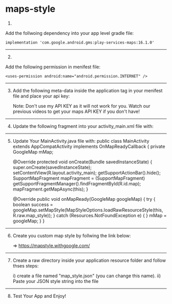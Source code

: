 # maps-style




1)

Add the follwoing dependency into your app level gradle file:
   
    implementation 'com.google.android.gms:play-services-maps:16.1.0'


   

------------------------------------------------------------------------------------------------------------

2)

Add the following permission in menifest file:

	<uses-permission android:name="android.permission.INTERNET" />
	

------------------------------------------------------------------------------------------------------------


3) Add the following meta-data inside the application tag in your menifest file and place your api key:

    <meta-data
        android:name="com.google.android.geo.API_KEY"
        android:value="YOUR API KEY" />

 
     Note: Don't use my API KEY as it will not work for you. Watch our previous videos to get your maps API KEY if you don't have!
    
  


------------------------------------------------------------------------------------------------------




4)  Update the following fragment into your activity_main.xml file with:


     <fragment xmlns:android="http://schemas.android.com/apk/res/android"
        xmlns:tools="http://schemas.android.com/tools"
        android:layout_width="match_parent"
        android:layout_height="match_parent"
        android:id="@+id/map"
        tools:context=".MainActivity"
        android:name="com.google.android.gms.maps.SupportMapFragment" />



------------------------------------------------------------------------------------------------------

5)  Update Your MainActivity.java file with:
     public class MainActivity extends AppCompatActivity implements OnMapReadyCallback {
    private GoogleMap mMap;

    @Override
    protected void onCreate(Bundle savedInstanceState) {
        super.onCreate(savedInstanceState);
        setContentView(R.layout.activity_main);
        getSupportActionBar().hide();
        SupportMapFragment mapFragment = (SupportMapFragment) getSupportFragmentManager().findFragmentById(R.id.map);
        mapFragment.getMapAsync(this);
    }

    @Override
    public void onMapReady(GoogleMap googleMap) {
        try {
            boolean success = googleMap.setMapStyle(MapStyleOptions.loadRawResourceStyle(this, R.raw.map_style));
        } catch (Resources.NotFoundException e) {
        }
        mMap = googleMap;
     }
    }




--------------------------------------------------------------------------------------------------------------------------------------


6) Create you custom map style by follwing the link below:

	=>  https://mapstyle.withgoogle.com/



-----------------------------------------------------------------------------------------------------------------------------------------




7) Create a raw directory inside your application resource folder and follow thses steps:

    i) create a file named "map_style.json" (you can change this name).
    ii) Paste your JSON style string into the file 




-----------------------------------------------------------------------------------------------------------------------------------------





8) Test Your App and Enjoy!



